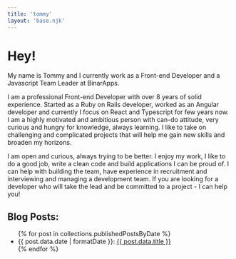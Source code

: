 ```yaml
---
title: 'tommy'
layout: 'base.njk'
---
```

<h1 class="mb-2 text-2xl md:text-3xl font-semibold text-white">Hey!</h2>

<p>My name is Tommy and I currently work as a Front-end Developer and a Javascript Team Leader at BinarApps.</p>
<p>I am a professional Front-end Developer with over 8 years of solid experience. Started as a Ruby on Rails developer, worked as an Angular developer and currently I focus on React and Typescript for few years now.  I am a highly motivated and ambitious person with can-do attitude, very curious and hungry for knowledge, always learning. I like to take on challenging and complicated projects that will help me gain new skills and broaden my horizons.</p>
<p>I am open and curious, always trying to be better. I enjoy my work, I like to do a good job, write a clean code and build applications I can be proud of. I can help with building the team, have experience in recruitment and interviewing and managing a development team. If you are looking for a developer who will take the lead and be committed to a project - I can help you!</p>


<h2 class="mb-2 text-lg font-semibold text-white">Blog Posts:</h2>
<ul class="space-y-1 text-gray-100">
{% for post in collections.publishedPostsByDate  %}
<li><time class="italic" datetime="{{ post.date }}">{{ post.data.date | formatDate }}</time>: <a class="font-semibold" href="{{ post.url }}">{{ post.data.title }}</a></li>
{% endfor %}
</ul>